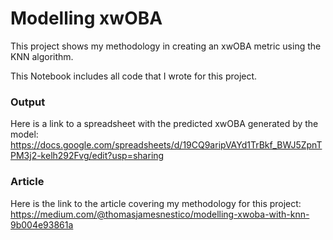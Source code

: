 # Modelling xwOBA
This project shows my methodology in creating an xwOBA metric using the KNN algorithm.

This Notebook includes all code that I wrote for this project.

### Output
Here is a link to a spreadsheet with the predicted xwOBA generated by the model: https://docs.google.com/spreadsheets/d/19CQ9aripVAYd1TrBkf_BWJ5ZpnTPM3j2-kelh292Fvg/edit?usp=sharing

### Article
Here is the link to the article covering my methodology for this project: https://medium.com/@thomasjamesnestico/modelling-xwoba-with-knn-9b004e93861a
